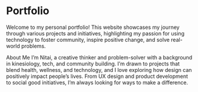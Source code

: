 # Portfolio
Welcome to my personal portfolio! This website showcases my journey through various projects and initiatives, highlighting my passion for using technology to foster community, inspire positive change, and solve real-world problems.

About Me
I’m Nitai, a creative thinker and problem-solver with a background in kinesiology, tech, and community building. I’m drawn to projects that blend health, wellness, and technology, and I love exploring how design can positively impact people’s lives. From UX design and product development to social good initiatives, I’m always looking for ways to make a difference.
